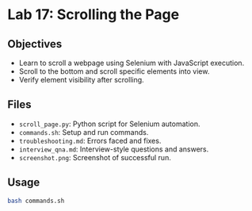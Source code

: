# Lab 17: Scrolling the Page

## Objectives
- Learn to scroll a webpage using Selenium with JavaScript execution.
- Scroll to the bottom and scroll specific elements into view.
- Verify element visibility after scrolling.

## Files
- `scroll_page.py`: Python script for Selenium automation.
- `commands.sh`: Setup and run commands.
- `troubleshooting.md`: Errors faced and fixes.
- `interview_qna.md`: Interview-style questions and answers.
- `screenshot.png`: Screenshot of successful run.

## Usage
```bash
bash commands.sh
```
